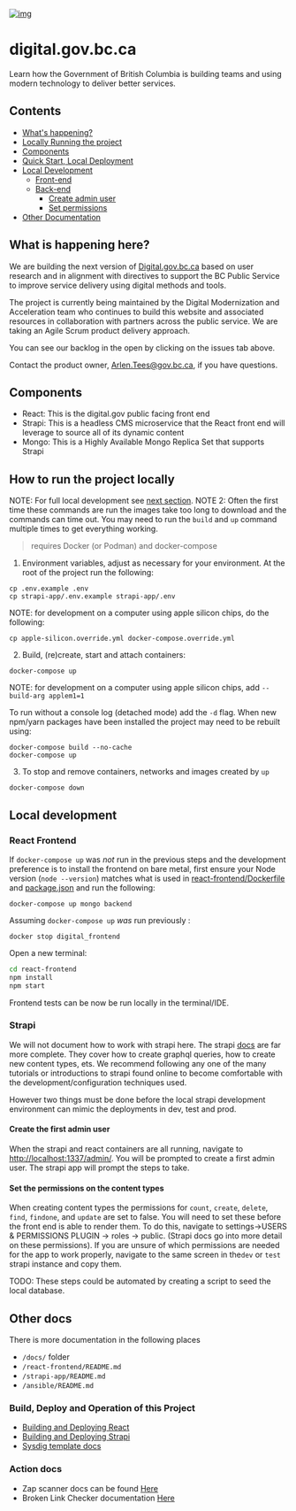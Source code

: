 [![img](https://img.shields.io/badge/Lifecycle-Maturing-007EC6)](https://github.com/bcgov/repomountie/blob/master/doc/lifecycle-badges.md)

# digital.gov.bc.ca
Learn how the Government of British Columbia is building teams and using modern technology to deliver better services.


## Contents
- [What's happening?](#what-is-happening-here)
- [Locally Running the project](#how-to-run-the-project-locally)
- [Components](#components)
- [Quick Start, Local Deployment](#how-to-run-the-project-locally)
- [Local Development](#local-development)
    - [Front-end](#react-frontend)
    - [Back-end](#strapi)
        - [Create admin user](#create-the-first-admin-user)
        - [Set permissions](#set-the-permissions-on-the-content-types)
- [Other Documentation](#other-docs)

## What is happening here?
We are building the next version of [Digital.gov.bc.ca](https://digital.gov.bc.ca/) based on user research and in alignment with directives to support the BC Public Service to improve service delivery using digital methods and tools.

The project is currently being maintained by the Digital Modernization and Acceleration team who continues to build this website and associated resources in collaboration with partners across the public service. We are taking an Agile Scrum product delivery approach.

You can see our backlog in the open by clicking on the issues tab above.

Contact the product owner, Arlen.Tees@gov.bc.ca, if you have questions.


## Components
- React: This is the digital.gov public facing front end
- Strapi: This is a headless CMS microservice that the React front end will leverage to source all of its dynamic content
- Mongo: This is a Highly Available Mongo Replica Set that supports Strapi

## How to run the project locally

NOTE: For full local development see [next section](#local-development).
NOTE 2: Often the first time these commands are run the images take too long to download and the commands can time out.  You may need to run the `build` and `up` command multiple times to get everything working.

> requires Docker (or Podman) and docker-compose
1. Environment variables, adjust as necessary for your environment. At the root of the project run the following:
```
cp .env.example .env
cp strapi-app/.env.example strapi-app/.env
```

NOTE: for development on a computer using apple silicon chips, do the following:
```
cp apple-silicon.override.yml docker-compose.override.yml
```

2. Build, (re)create, start and attach containers:

`docker-compose up`

NOTE: for development on a computer using apple silicon chips, add `--build-arg applem1=1`

To run without a console log (detached mode) add the `-d` flag. When new npm/yarn packages have been installed the project may need to be rebuilt using:

```
docker-compose build --no-cache
docker-compose up
```

3. To stop and remove containers, networks and images created by `up`

`docker-compose down`

## Local development

### React Frontend

If `docker-compose up` was *not* run in the previous steps and the development preference is to install the frontend on bare metal, first ensure your Node version (`node --version`) matches what is used in [react-frontend/Dockerfile](react-frontend/Dockerfile) and [package.json](./react-frontend/package.json) and run the following:

`docker-compose up mongo backend`

Assuming `docker-compose up` *was* run previously :

`docker stop digital_frontend`

Open a new terminal:

```bash
cd react-frontend
npm install
npm start
```

Frontend tests can be now be run locally in the terminal/IDE.

### Strapi

We will not document how to work with strapi here. The strapi [docs](https://docs.strapi.io/) are far more complete. They cover how to create graphql queries, how to create new content types, ets.  We recommend following any one of the many tutorials or introductions to strapi found online to become comfortable with the development/configuration techniques used.

However two things must be done before the local strapi development environment can mimic the deployments in dev, test and prod.

#### Create the first admin user

When the strapi and react containers are all running, navigate to [http://localhost:1337/admin/](http://localhost:1337/admin/).  You will be prompted to create a first admin user.  The strapi app will prompt the steps to take.

#### Set the permissions on the content types

When creating content types the permissions for `count`, `create`, `delete`, `find`, `findone`, and `update` are set to false.  You will need to set these before the front end is able to render them.  To do this, navigate to settings->USERS & PERMISSIONS PLUGIN -> roles -> public. (Strapi docs go into more detail on these permissions). If you are unsure of which permissions are needed for the app to work properly, navigate to the same screen in  the`dev` or `test` strapi instance and copy them.

TODO:  These steps could be automated by creating a script to seed the local database.

## Other docs

There is more documentation in the following places

- `/docs/` folder
- `/react-frontend/README.md`
- `/strapi-app/README.md`
- `/ansible/README.md`

### Build, Deploy and Operation of this Project

- [Building and Deploying React](./docs/react-frontend-startup.md)
- [Building and Deploying Strapi](./docs/strapi-startup.md)
- [Sysdig template docs](./openshift/templates/sysdig/Readme.md)

### Action docs

- Zap scanner docs can be found [Here](docs/zapScanning.md)
- Broken Link Checker documentation [Here](docs/BrokenLinkCheckerDocs.md)
